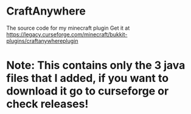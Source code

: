 # CraftAnywhere
The source code for my minecraft plugin
Get it at https://legacy.curseforge.com/minecraft/bukkit-plugins/craftanywhereplugin

# Note: This contains only the 3 java files that I added, if you want to download it go to curseforge or check releases!
